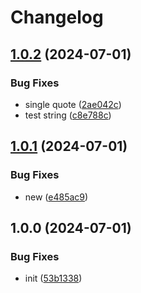 # Changelog

## [1.0.2](https://github.com/nprashiyer/autoaprove-tes/compare/1.0.1...1.0.2) (2024-07-01)


### Bug Fixes

* single quote ([2ae042c](https://github.com/nprashiyer/autoaprove-tes/commit/2ae042c1a9ca2ae3f95f9872181fa904992bbadb))
* test string ([c8e788c](https://github.com/nprashiyer/autoaprove-tes/commit/c8e788cee11998c9a86610e424597df183ecc036))

## [1.0.1](https://github.com/nprashiyer/autoaprove-tes/compare/1.0.0...1.0.1) (2024-07-01)


### Bug Fixes

* new ([e485ac9](https://github.com/nprashiyer/autoaprove-tes/commit/e485ac9a38ee0fbe0ce5efdab9db54a451ef8577))

## 1.0.0 (2024-07-01)


### Bug Fixes

* init ([53b1338](https://github.com/nprashiyer/autoaprove-tes/commit/53b1338ee915195c437c488b947b5a65b9e8906b))
